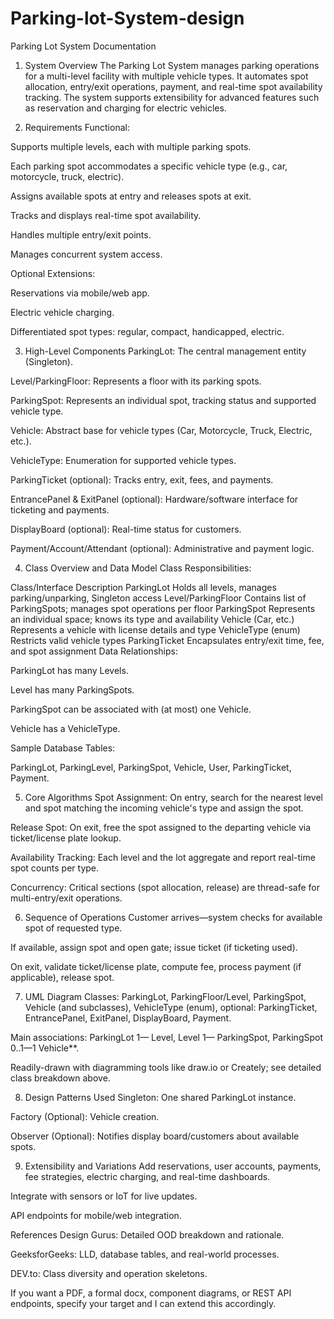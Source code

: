 # Parking-lot-System-design
Parking Lot System Documentation
1. System Overview
The Parking Lot System manages parking operations for a multi-level facility with multiple vehicle types. It automates spot allocation, entry/exit operations, payment, and real-time spot availability tracking. The system supports extensibility for advanced features such as reservation and charging for electric vehicles.

2. Requirements
Functional:

Supports multiple levels, each with multiple parking spots.

Each parking spot accommodates a specific vehicle type (e.g., car, motorcycle, truck, electric).

Assigns available spots at entry and releases spots at exit.

Tracks and displays real-time spot availability.

Handles multiple entry/exit points.

Manages concurrent system access.

Optional Extensions:

Reservations via mobile/web app.

Electric vehicle charging.

Differentiated spot types: regular, compact, handicapped, electric.

3. High-Level Components
ParkingLot: The central management entity (Singleton).

Level/ParkingFloor: Represents a floor with its parking spots.

ParkingSpot: Represents an individual spot, tracking status and supported vehicle type.

Vehicle: Abstract base for vehicle types (Car, Motorcycle, Truck, Electric, etc.).

VehicleType: Enumeration for supported vehicle types.

ParkingTicket (optional): Tracks entry, exit, fees, and payments.

EntrancePanel & ExitPanel (optional): Hardware/software interface for ticketing and payments.

DisplayBoard (optional): Real-time status for customers.

Payment/Account/Attendant (optional): Administrative and payment logic.

4. Class Overview and Data Model
Class Responsibilities:

Class/Interface	Description
ParkingLot	Holds all levels, manages parking/unparking, Singleton access
Level/ParkingFloor	Contains list of ParkingSpots; manages spot operations per floor
ParkingSpot	Represents an individual space; knows its type and availability
Vehicle (Car, etc.)	Represents a vehicle with license details and type
VehicleType (enum)	Restricts valid vehicle types
ParkingTicket	Encapsulates entry/exit time, fee, and spot assignment
Data Relationships:

ParkingLot has many Levels.

Level has many ParkingSpots.

ParkingSpot can be associated with (at most) one Vehicle.

Vehicle has a VehicleType.

Sample Database Tables:

ParkingLot, ParkingLevel, ParkingSpot, Vehicle, User, ParkingTicket, Payment.

5. Core Algorithms
Spot Assignment: On entry, search for the nearest level and spot matching the incoming vehicle's type and assign the spot.

Release Spot: On exit, free the spot assigned to the departing vehicle via ticket/license plate lookup.

Availability Tracking: Each level and the lot aggregate and report real-time spot counts per type.

Concurrency: Critical sections (spot allocation, release) are thread-safe for multi-entry/exit operations.

6. Sequence of Operations
Customer arrives—system checks for available spot of requested type.

If available, assign spot and open gate; issue ticket (if ticketing used).

On exit, validate ticket/license plate, compute fee, process payment (if applicable), release spot.

7. UML Diagram
Classes: ParkingLot, ParkingFloor/Level, ParkingSpot, Vehicle (and subclasses), VehicleType (enum), optional: ParkingTicket, EntrancePanel, ExitPanel, DisplayBoard, Payment.

Main associations: ParkingLot 1— Level, Level 1— ParkingSpot, ParkingSpot 0..1—1 Vehicle**.

Readily-drawn with diagramming tools like draw.io or Creately; see detailed class breakdown above.

8. Design Patterns Used
Singleton: One shared ParkingLot instance.

Factory (Optional): Vehicle creation.

Observer (Optional): Notifies display board/customers about available spots.

9. Extensibility and Variations
Add reservations, user accounts, payments, fee strategies, electric charging, and real-time dashboards.

Integrate with sensors or IoT for live updates.

API endpoints for mobile/web integration.

References
Design Gurus: Detailed OOD breakdown and rationale.

GeeksforGeeks: LLD, database tables, and real-world processes.

DEV.to: Class diversity and operation skeletons.

If you want a PDF, a formal docx, component diagrams, or REST API endpoints, specify your target and I can extend this accordingly.
